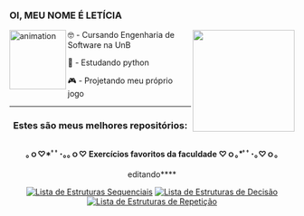 ### OI, MEU NOME É LETÍCIA

<img alt="animation" align="left" width="100" height="105" src="https://piskel-imgstore-b.appspot.com/img/50fa45b3-09f9-11ed-b68b-1d375ebc8478.gif">
<a href="https://github.com/leticia-oliveira">
  <img align="right" height="180em" src="https://github-readme-stats.vercel.app/api?username=leticia-oliveira&show_icons=true&theme=ocean_dark&include_all_commits=true&count_private=true"/>
</a>

🤓 - Cursando Engenharia de Software na UnB

🐍 - Estudando python  

🎮 - Projetando meu próprio jogo

---
<div align="center">

 ### Estes são meus melhores repositórios:
##
#### ｡ｏ♡*ﾟﾟ･｡｡ｏ♡ Exercícios favoritos da faculdade ♡ｏ｡*ﾟﾟ･｡♡ｏ｡

editando****

 [![Lista de Estruturas Sequenciais](https://github-readme-stats.vercel.app/api/pin/?username=leticia-oliveira&repo=Exercicios-de-APC-UNB&theme=ocean_dark&)](https://github.com/leticia-oliveira/Exercicios-de-APC-UNB)
 [![Lista de Estruturas de Decisão](https://github-readme-stats.vercel.app/api/pin/?username=leticia-oliveira&repo=Exercicios-de-APC-UNB&theme=ocean_dark&)](https://github.com/leticia-oliveira/Exercicios-de-APC-UNB)
  [![Lista de Estruturas de Repetição](https://github-readme-stats.vercel.app/api/pin/?username=leticia-oliveira&repo=Exercicios-de-APC-UNB&theme=ocean_dark&)](https://github.com/leticia-oliveira/Exercicios-de-APC-UNB)
 
</div>
